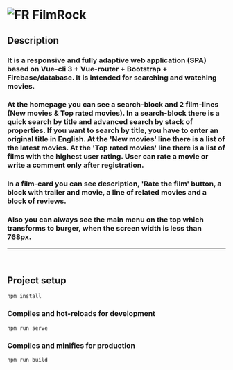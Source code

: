 # ![FR](/dist/favicons/favicon.ico) FilmRock

## Description

### **It is a responsive and fully adaptive web application (SPA) based on Vue-cli 3 + Vue-router + Bootstrap + Firebase/database. It is intended for searching and watching movies.**
### **At the homepage you can see a search-block and 2 film-lines (New movies & Top rated movies). In a search-block there is a quick search by title and advanced search by stack of properties. If you want to search by title, you have to enter an original title in English. At the 'New movies' line there is a list of the latest movies. At the 'Top rated movies' line there is a list of films with the highest user rating. User can rate a movie or write a comment only after registration.**
### **In a film-card you can see description, 'Rate the film' button, a block with trailer and movie, a line of related movies and a block of reviews.**
### **Also you can always see the main menu on the top which transforms to  burger, when the screen width is less than 768px.**

***
<br/>

## Project setup
```
npm install
```

### Compiles and hot-reloads for development
```
npm run serve
```

### Compiles and minifies for production
```
npm run build
```